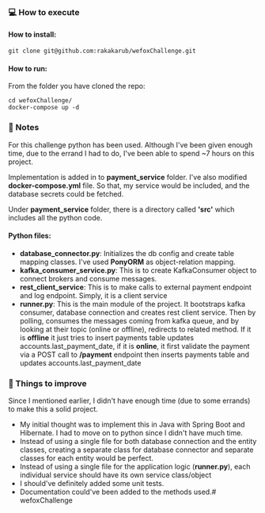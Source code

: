 ### :computer: How to execute

#### How to install:
    git clone git@github.com:rakakarub/wefoxChallenge.git

#### How to run:
From the folder you have cloned the repo:

    cd wefoxChallenge/
    docker-compose up -d

### :memo: Notes

For this challenge python has been used. Although I've been given enough time, due to the errand I had to do, 
I've been able to spend ~7 hours on this project.

Implementation is added in to **payment_service** folder. I've also modified **docker-compose.yml** file. So that,
my service would be included, and the database secrets could be fetched. 

Under **payment_service** folder, there is a directory called **'src'** which includes all the python code.

#### Python files:
- **database_connector.py**: Initializes the db config and create table mapping classes. I've used **PonyORM** as object-relation mapping.
- **kafka_consumer_service.py**: This is to create KafkaConsumer object to connect brokers and consume messages.
- **rest_client_service**: This is to make calls to external payment endpoint and log endpoint. Simply, it is a client service
- **runner.py**: This is the main module of the project. It bootstraps kafka consumer, database connection and creates 
  rest client service. Then by polling, consumes the messages coming from kafka queue, and by looking at their topic 
  (online or offline), redirects to related method. If it is **offline** it just tries to insert payments table updates accounts.last_payment_date, 
  if it is **online**, it first validate the payment via a POST call to **/payment** endpoint then inserts payments table
  and updates accounts.last_payment_date  

### :pushpin: Things to improve

Since I mentioned earlier, I didn't have enough time (due to some errands) to make this a solid project.

- My initial thought was to implement this in Java with Spring Boot and Hibernate. I had to move on to python since I didn't have much time.
- Instead of using a single file for both database connection and the entity classes, creating a separate class for database connector and 
  separate classes for each entity would be perfect.
- Instead of using a single file for the application logic (**runner.py**), each individual service should have its own service class/object  
- I should've definitely added some unit tests.
- Documentation could've been added to the methods used.# wefoxChallenge
